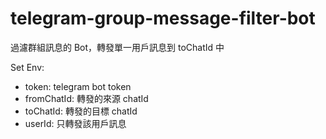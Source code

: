 # telegram-group-message-filter-bot

過濾群組訊息的 Bot，轉發單一用戶訊息到 toChatId 中

Set Env:

- token: telegram bot token
- fromChatId: 轉發的來源 chatId
- toChatId: 轉發的目標 chatId
- userId: 只轉發該用戶訊息
